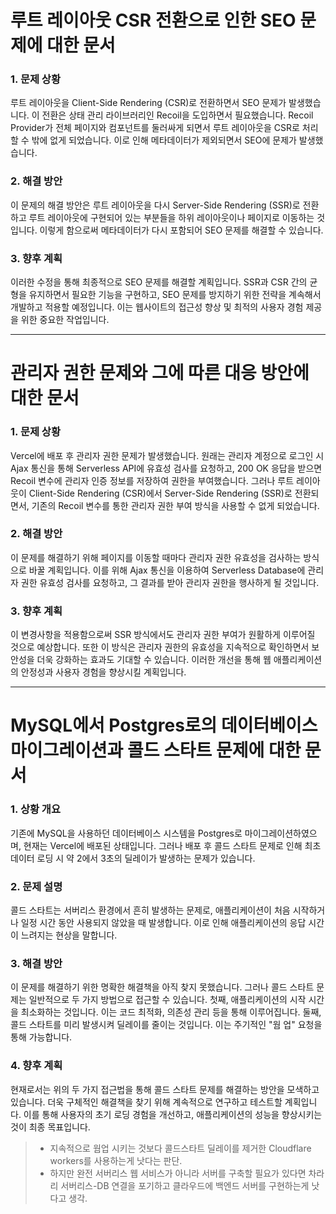 # 루트 레이아웃 CSR 전환으로 인한 SEO 문제에 대한 문서

### 1. 문제 상황

루트 레이아웃을 Client-Side Rendering (CSR)로 전환하면서 SEO 문제가 발생했습니다. 이 전환은 상태 관리 라이브러리인 Recoil을 도입하면서 필요했습니다. Recoil Provider가 전체 페이지와 컴포넌트를 둘러싸게 되면서 루트 레이아웃을 CSR로 처리할 수 밖에 없게 되었습니다. 이로 인해 메타데이터가 제외되면서 SEO에 문제가 발생했습니다.

### 2. 해결 방안

이 문제의 해결 방안은 루트 레이아웃을 다시 Server-Side Rendering (SSR)로 전환하고 루트 레이아웃에 구현되어 있는 부분들을 하위 레이아웃이나 페이지로 이동하는 것입니다. 이렇게 함으로써 메타데이터가 다시 포함되어 SEO 문제를 해결할 수 있습니다.

### 3. 향후 계획

이러한 수정을 통해 최종적으로 SEO 문제를 해결할 계획입니다. SSR과 CSR 간의 균형을 유지하면서 필요한 기능을 구현하고, SEO 문제를 방지하기 위한 전략을 계속해서 개발하고 적용할 예정입니다. 이는 웹사이트의 접근성 향상 및 최적의 사용자 경험 제공을 위한 중요한 작업입니다.

---

# 관리자 권한 문제와 그에 따른 대응 방안에 대한 문서

### 1. 문제 상황

Vercel에 배포 후 관리자 권한 문제가 발생했습니다. 원래는 관리자 계정으로 로그인 시 Ajax 통신을 통해 Serverless API에 유효성 검사를 요청하고, 200 OK 응답을 받으면 Recoil 변수에 관리자 인증 정보를 저장하여 권한을 부여했습니다. 그러나 루트 레이아웃이 Client-Side Rendering (CSR)에서 Server-Side Rendering (SSR)로 전환되면서, 기존의 Recoil 변수를 통한 관리자 권한 부여 방식을 사용할 수 없게 되었습니다.

### 2. 해결 방안

이 문제를 해결하기 위해 페이지를 이동할 때마다 관리자 권한 유효성을 검사하는 방식으로 바꿀 계획입니다. 이를 위해 Ajax 통신을 이용하여 Serverless Database에 관리자 권한 유효성 검사를 요청하고, 그 결과를 받아 관리자 권한을 행사하게 될 것입니다.

### 3. 향후 계획

이 변경사항을 적용함으로써 SSR 방식에서도 관리자 권한 부여가 원활하게 이루어질 것으로 예상합니다. 또한 이 방식은 관리자 권한의 유효성을 지속적으로 확인하면서 보안성을 더욱 강화하는 효과도 기대할 수 있습니다. 이러한 개선을 통해 웹 애플리케이션의 안정성과 사용자 경험을 향상시킬 계획입니다.

---

# MySQL에서 Postgres로의 데이터베이스 마이그레이션과 콜드 스타트 문제에 대한 문서

### 1. 상황 개요

기존에 MySQL을 사용하던 데이터베이스 시스템을 Postgres로 마이그레이션하였으며, 현재는 Vercel에 배포된 상태입니다. 그러나 배포 후 콜드 스타트 문제로 인해 최초 데이터 로딩 시 약 2에서 3초의 딜레이가 발생하는 문제가 있습니다.

### 2. 문제 설명

콜드 스타트는 서버리스 환경에서 흔히 발생하는 문제로, 애플리케이션이 처음 시작하거나 일정 시간 동안 사용되지 않았을 때 발생합니다. 이로 인해 애플리케이션의 응답 시간이 느려지는 현상을 말합니다. 

### 3. 해결 방안

이 문제를 해결하기 위한 명확한 해결책을 아직 찾지 못했습니다. 그러나 콜드 스타트 문제는 일반적으로 두 가지 방법으로 접근할 수 있습니다. 첫째, 애플리케이션의 시작 시간을 최소화하는 것입니다. 이는 코드 최적화, 의존성 관리 등을 통해 이루어집니다. 둘째, 콜드 스타트를 미리 발생시켜 딜레이를 줄이는 것입니다. 이는 주기적인 "웜 업" 요청을 통해 가능합니다.

### 4. 향후 계획

현재로서는 위의 두 가지 접근법을 통해 콜드 스타트 문제를 해결하는 방안을 모색하고 있습니다. 더욱 구체적인 해결책을 찾기 위해 계속적으로 연구하고 테스트할 계획입니다. 이를 통해 사용자의 초기 로딩 경험을 개선하고, 애플리케이션의 성능을 향상시키는 것이 최종 목표입니다.

> - 지속적으로 웜업 시키는 것보다 콜드스타트 딜레이를 제거한 Cloudflare workers를 사용하는게 낫다는 판단.
> - 하지만 완전 서버리스 웹 서비스가 아니라 서버를 구축할 필요가 있다면 차라리 서버리스-DB 연결을 포기하고 클라우드에 백엔드 서버를 구현하는게 낫다고 생각.
